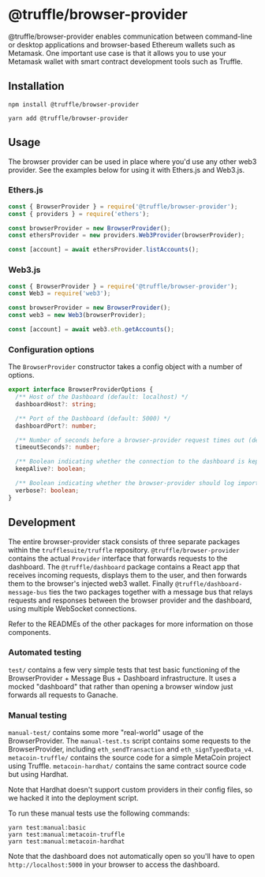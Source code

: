 # @truffle/browser-provider

@truffle/browser-provider enables communication between command-line or desktop applications and browser-based Ethereum wallets such as Metamask. One important use case is that it allows you to use your Metamask wallet with smart contract development tools such as Truffle.

## Installation

```
npm install @truffle/browser-provider
```

```
yarn add @truffle/browser-provider
```

## Usage

The browser provider can be used in place where you'd use any other web3 provider. See the examples below for using it with Ethers.js and Web3.js.

### Ethers.js

```js
const { BrowserProvider } = require('@truffle/browser-provider');
const { providers } = require('ethers');

const browserProvider = new BrowserProvider();
const ethersProvider = new providers.Web3Provider(browserProvider);

const [account] = await ethersProvider.listAccounts();
```

### Web3.js

```js
const { BrowserProvider } = require('@truffle/browser-provider');
const Web3 = require('web3');

const browserProvider = new BrowserProvider();
const web3 = new Web3(browserProvider);

const [account] = await web3.eth.getAccounts();
```

### Configuration options

The `BrowserProvider` constructor takes a config object with a number of options.

```ts
export interface BrowserProviderOptions {
  /** Host of the Dashboard (default: localhost) */
  dashboardHost?: string;

  /** Port of the Dashboard (default: 5000) */
  dashboardPort?: number;

  /** Number of seconds before a browser-provider request times out (default: 120) */
  timeoutSeconds?: number;

  /** Boolean indicating whether the connection to the dashboard is kept alive between requests (default: false) */
  keepAlive?: boolean;

  /** Boolean indicating whether the browser-provider should log important actions/events (default: false) */
  verbose?: boolean;
}
```

## Development

The entire browser-provider stack consists of three separate packages within the `trufflesuite/truffle` repository. `@truffle/browser-provider` contains the actual `Provider` interface that forwards requests to the dashboard. The `@truffle/dashboard` package contains a React app that receives incoming requests, displays them to the user, and then forwards them to the browser's injected web3 wallet. Finally `@truffle/dashboard-message-bus` ties the two packages together with a message bus that relays requests and responses between the browser provider and the dashboard, using multiple WebSocket connections.

Refer to the READMEs of the other packages for more information on those components.

### Automated testing

`test/` contains a few very simple tests that test basic functioning of the BrowserProvider + Message Bus + Dashboard infrastructure. It uses a mocked "dashboard" that rather than opening a browser window just forwards all requests to Ganache.

### Manual testing

`manual-test/` contains some more "real-world" usage of the BrowserProvider. The `manual-test.ts` script contains some requests to the BrowserProvider, including `eth_sendTransaction` and `eth_signTypedData_v4`. `metacoin-truffle/` contains the source code for a simple MetaCoin project using Truffle. `metacoin-hardhat/` contains the same contract source code but using Hardhat.

Note that Hardhat doesn't support custom providers in their config files, so we hacked it into the deployment script.

To run these manual tests use the following commands:

```
yarn test:manual:basic
yarn test:manual:metacoin-truffle
yarn test:manual:metacoin-hardhat
```

Note that the dashboard does not automatically open so you'll have to open `http://localhost:5000` in your browser to access the dashboard.
